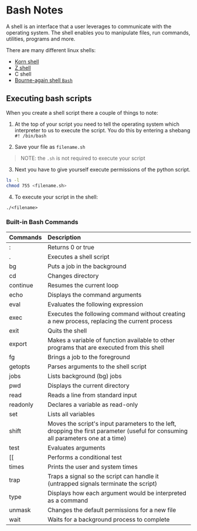 # Bash Notes

A shell is an interface that a user leverages to communicate with the operating system. The shell enables you to manipulate files, run commands, utilities, programs and more.

There are many different linux shells:

- [Korn shell](http://www.kornshell.org/)
- [Z shell](https://www.zsh.org/)
- C shell
- [Bourne-again shell `Bash`](https://www.gnu.org/software/bash/https://www.gnu.org/software/bash/)

## Executing bash scripts

When you create a shell script there a couple of things to note:

1. At the top of your script you need to tell the operating system which interpreter to us to execute the script. You do this by entering a shebang
`#! /bin/bash`

2. Save your file as `filename.sh`

> NOTE: the `.sh` is not required to execute your script

3. Next you have to give yourself execute permissions of the python script.

```bash
ls -l
chmod 755 <filename.sh>
```

4. To execute your script in the shell:

`./<filename>`

### Built-in Bash Commands

| Commands                                          | Description                                               |
| -------------                                     | :-------------                                           |
:   | Returns 0 or true
.   | Executes a shell script
bg  | Puts a job in the background
cd  | Changes directory
continue    | Resumes the current loop
echo    | Displays the command arguments
eval    | Evaluates the following expression
exec    | Executes the following command without creating a new process, replacing the current process
exit    | Quits the shell
export  | Makes a variable of function available to other programs that are executed from this shell
fg      | Brings a job to the foreground
getopts | Parses arguments to the shell script
jobs    | Lists background (bg) jobs
pwd     | Displays the current directory
read    | Reads a line from standard input
readonly | Declares a variable as read-only
set     | Lists all variables
shift   | Moves the script's input parameters to the left, dropping the first parameter (useful for consuming all parameters one at a time)
test    | Evaluates arguments
[[      | Performs a conditional test
times   | Prints the user and system times
trap    | Traps a signal so the script can handle it (untrapped signals terminate the script)
type    | Displays how each argument would be interpreted as a command
unmask  | Changes the default permissions for a new file
wait    | Waits for a background process to complete
